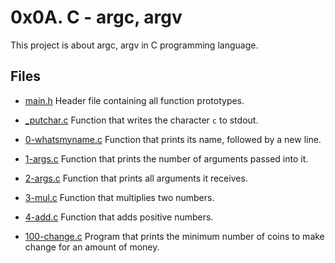 # 0x0A. C - argc, argv

This project is about argc, argv in C programming language.

## Files

- [main.h](./main.h) Header file containing all function prototypes.

- [_putchar.c](./_putchar.c) Function that writes the character `c` to stdout.

- [0-whatsmyname.c](./0-whatsmyname.c) Function that prints its name, followed by a new line.

- [1-args.c](./1-args.c) Function that prints the number of arguments passed into it.

- [2-args.c](./2-args.c) Function that prints all arguments it receives.

- [3-mul.c](./3-mul.c) Function that multiplies two numbers.

- [4-add.c](./4-add.c) Function that adds positive numbers.

- [100-change.c](./100-change.c) Program that prints the minimum number of coins to make change for an amount of money.
